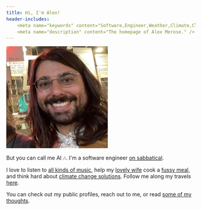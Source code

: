 ```yaml
---
title: Hi, I'm Alex!
header-includes:
    <meta name="keywords" content="Software,Engineer,Weather,Climate,Climate Change,Machine,Learning,ML,Machine Learning,AI,Data,Geo,ARCO,Travel,Indie,Music" />
    <meta name="description" content="The homepage of Alex Merose." />
---
```

<img src="/assets/profile.webp" width="270" title="A picture of me!" id="profile" >

But you can call me Al 🎶. I'm a software engineer [on sabbatical](https://vagabonvivants.com/why-were-taking-a-gap-year).

I love to listen to [all kinds of music](/faqs/#music), help my [lovely wife](http://camille.merose.com/) cook a
[fussy meal](/pesto/), and think hard about
[climate change solutions](https://www.youtube.com/watch?v=uGEQkws1Low). 
Follow me along my travels [here](https://vagabonvivants.com).

You can check out my public profiles, reach out to me, or read [some of my thoughts](/blog/).
